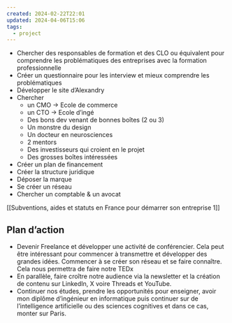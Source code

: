 ```yaml
---
created: 2024-02-22T22:01
updated: 2024-04-06T15:06
tags:
  - project
---
```

- Chercher des responsables de formation et des CLO ou équivalent pour comprendre les problématiques des entreprises avec la formation professionnelle
- Créer un questionnaire pour les interview et mieux comprendre les problématiques
- Développer le site d’Alexandry 
- Chercher 
	- un CMO → Ecole de commerce
	- un CTO → Ecole d’ingé
	- Des bons dev venant de bonnes boîtes (2 ou 3)
	- Un monstre du design
	- Un docteur en neurosciences
	- 2 mentors
	- Des investisseurs qui croient en le projet
	- Des grosses boîtes intéressées
- Créer un plan de financement
- Créer la structure juridique
- Déposer la marque
- Se créer un réseau
- Chercher un comptable & un avocat

[[Subventions, aides et statuts en France pour démarrer son entreprise 1]]

## Plan d’action

- Devenir Freelance et développer une activité de conférencier. Cela peut être intéressant pour commencer à transmettre et développer des grandes idées. Commencer à se créer son réseau et se faire connaître. Cela nous permettra de faire notre TEDx
- En parallèle, faire croître notre audience via la newsletter et la création de contenu sur LinkedIn, X voire Threads et YouTube.
- Continuer nos études, prendre les opportunités pour enseigner, avoir mon diplôme d’ingénieur en informatique puis continuer sur de l’intelligence artificielle ou des sciences cognitives et dans ce cas, monter sur Paris.
